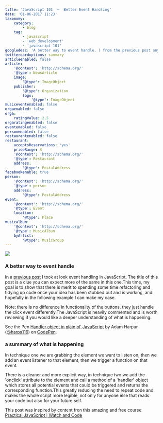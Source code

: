 ```yaml
---
title: 'JavaScript 101  ~  Better Event Handling'
date: '01-06-2017 11:23'
taxonomy:
    category:
        - blog
    tag:
        - javascript
        - 'web development'
        - 'javascript 101'
googledesc: 'A better way to event handle. ( from the previous post anyway ).'
twittercardoptions: summary
articleenabled: false
article:
    '@context': 'http://schema.org/'
    '@type': NewsArticle
    image:
        '@type': ImageObject
    publisher:
        '@type': Organization
        logo:
            '@type': ImageObject
musiceventenabled: false
orgaenabled: false
orga:
    ratingValue: 2.5
orgaratingenabled: false
eventenabled: false
personenabled: false
restaurantenabled: false
restaurant:
    acceptsReservations: 'yes'
    priceRange: $
    '@context': 'http://schema.org/'
    '@type': Restaurant
    address:
        '@type': PostalAddress
facebookenable: true
person:
    '@context': 'http://schema.org/'
    '@type': person
    address:
        '@type': PostalAddress
event:
    '@context': 'http://schema.org/'
    '@type': Event
    location:
        '@type': Place
musicalbum:
    '@context': 'http://schema.org/'
    '@type': MusicAlbum
    byArtist:
        '@type': MusicGroup
---
```


![](./images/101.png?cropResize=300,300)
### A better way to event handle

In a [previous post](http://www.adamharpur.com/blog/js-101-event-handling) I took at look event handling in JavaScript. The title of this post is a clue you can expect more of the same in this one.This time, my goal is to show that there is merit to spending some time refactoring and tidying up code once your idea has been stubbed out and is working, and hopefully in the following example I can make my case.

Note: there is no difference in functionality of the buttons, they just handle the click event differently.The JavaScript is heavily commented and is worth reviewing if you would like a deeper understanding of what is happening.

<p data-height="265" data-theme-id="0" data-slug-hash="XgbRwG" data-default-tab="js,result" data-user="harps116" data-embed-version="2" data-pen-title="Handler object in plain ol' JavaScript" class="codepen">See the Pen <a href="https://codepen.io/harps116/pen/XgbRwG/">Handler object in plain ol' JavaScript</a> by Adam Harpur (<a href="https://codepen.io/harps116">@harps116</a>) on <a href="https://codepen.io">CodePen</a>.</p>
<script async src="https://production-assets.codepen.io/assets/embed/ei.js"></script>

### a summary of what is happening

In technique one we are grabbing the element we want to listen on, then we add an event listener to that element, then we trigger a function on that event.

There is a cleaner and more explicit way, in technique two we add the 'onclick' attribute to the element and call a method of a 'handler' object which stores all potential events that could be triggered and returns the corresponding function.This greatly reducing the need to repeat code and makes the whole script more legible, not only for anyone else that reads your code but also for your future self.

This post was inspired by content fron this amazing and free course:
[Practical JavaScript | Watch and Code](https://watchandcode.com/p/practical-javascript)